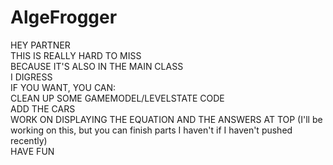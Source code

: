 # AlgeFrogger
HEY PARTNER<br>
THIS IS REALLY HARD TO MISS<br>
BECAUSE IT'S ALSO IN THE MAIN CLASS<br>
I DIGRESS<br>
IF YOU WANT, YOU CAN:<br>
CLEAN UP SOME GAMEMODEL/LEVELSTATE CODE<br>
ADD THE CARS<br>
WORK ON DISPLAYING THE EQUATION AND THE ANSWERS AT TOP (I'll be working on this, but you can finish parts I haven't if I haven't pushed recently)<br>
HAVE FUN

